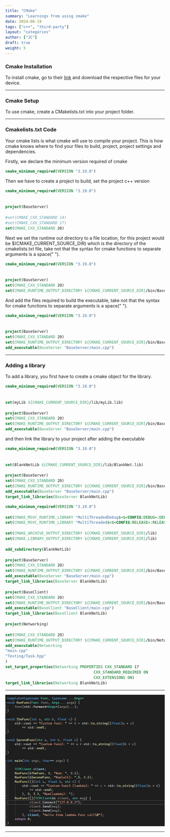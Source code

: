 ```yaml
---
title: "CMake"
summary: "Learnings from using cmake"
date: 2024-06-19
tags: ["c++", "third-party"]
layout: "categories"
author: ["JC"]
draft: true
weight: 5
---
```



### Cmake Installation

To install cmake, go to their [link](https://cmake.org/download/) and download the respective files for your device.

---

### Cmake Setup

To use cmake, create a CMakelists.txt into your project folder.

<!-- >Add image of directory for cmakelist.txt here</!-->

---

### Cmakelists.txt Code

Your cmake lists is what cmake will use to compile your project. This is how cmake knows where to find your files to build, project, project settings and dependencies.


Firstly, we declare the minimum version required of cmake

```cmake {linenos=true}
cmake_minimum_required(VERSION "3.19.0")
```

Then we have to create a project to build, set the project c++ version

```cmake {linenos=true}
cmake_minimum_required(VERSION "3.19.0")


project(BaseServer)

#set(CMAKE_CXX_STANDARD 14)
#set(CMAKE_CXX_STANDARD 17)
set(CMAKE_CXX_STANDARD 20)
```

Next we set the runtime out directory to a file location, for this project would be $(CMAKE_CURRENT_SOURCE_DIR) which is the directory of the cmakelists.txt file, take not that the syntax for cmake functions to separate arguments is a space(" ").

```cmake {linenos=true}
cmake_minimum_required(VERSION "3.19.0")


project(BaseServer)
set(CMAKE_CXX_STANDARD 20)
set(CMAKE_RUNTIME_OUTPUT_DIRECTORY ${CMAKE_CURRENT_SOURCE_DIR}/bin/BaseServer)
```

And add the files required to build the executable, take not that the syntax for cmake functions to separate arguments is a space(" ").
```cmake {linenos=true}
cmake_minimum_required(VERSION "3.19.0")


project(BaseServer)
set(CMAKE_CXX_STANDARD 20)
set(CMAKE_RUNTIME_OUTPUT_DIRECTORY ${CMAKE_CURRENT_SOURCE_DIR}/bin/BaseServer)
add_executable(BaseServer "BaseServer/main.cpp")
```

---

### Adding a library
To add a library, you first have to create a cmake object for the library.

```cmake {lineos=true}
cmake_minimum_required(VERSION "3.19.0")


set(myLib ${CMAKE_CURRENT_SOURCE_DIR}/lib/myLib.lib)

project(BaseServer)
set(CMAKE_CXX_STANDARD 20)
set(CMAKE_RUNTIME_OUTPUT_DIRECTORY ${CMAKE_CURRENT_SOURCE_DIR}/bin/BaseServer)
add_executable(BaseServer "BaseServer/main.cpp")
```

and then link the library to your project after adding the executable
```cmake {lineos=true}
cmake_minimum_required(VERSION "3.19.0")


set(BlankNetLib ${CMAKE_CURRENT_SOURCE_DIR}/lib/BlankNet.lib)

project(BaseServer)
set(CMAKE_CXX_STANDARD 20)
set(CMAKE_RUNTIME_OUTPUT_DIRECTORY ${CMAKE_CURRENT_SOURCE_DIR}/bin/BaseServer)
add_executable(BaseServer "BaseServer/main.cpp")
target_link_libraries(BaseServer BlankNetLib)
```


```cmake {linenos=true}
cmake_minimum_required(VERSION "3.19.0")

set(CMAKE_MSVC_RUNTIME_LIBRARY "MultiThreadedDebug$<$<CONFIG:DEBUG>:DEBUG>")
set(CMAKE_MSVC_RUNTIME_LIBRARY "MultiThreaded$<$<CONFIG:RELEASE>:RELEASE>")

set(CMAKE_ARCHIVE_OUTPUT_DIRECTORY ${CMAKE_CURRENT_SOURCE_DIR}/lib)
set(CMAKE_LIBRARY_OUTPUT_DIRECTORY ${CMAKE_CURRENT_SOURCE_DIR}/lib)

add_subdirectory(BlankNetLib)

project(BaseServer)
set(CMAKE_CXX_STANDARD 20)
set(CMAKE_RUNTIME_OUTPUT_DIRECTORY ${CMAKE_CURRENT_SOURCE_DIR}/bin/BaseServer)
add_executable(BaseServer "BaseServer/main.cpp")
target_link_libraries(BaseServer BlankNetLib)

project(BaseClient)
set(CMAKE_CXX_STANDARD 20)
set(CMAKE_RUNTIME_OUTPUT_DIRECTORY ${CMAKE_CURRENT_SOURCE_DIR}/bin/BaseClient)
add_executable(BaseClient "BaseClient/main.cpp")
target_link_libraries(BaseClient BlankNetLib)

project(Networking)

set(CMAKE_CXX_STANDARD 20)
set(CMAKE_RUNTIME_OUTPUT_DIRECTORY ${CMAKE_CURRENT_SOURCE_DIR}/bin/Networking)
add_executable(Networking 
"main.cpp" 
"Testing/Task.hpp"
)
set_target_properties(Networking PROPERTIES CXX_STANDARD 17
                                       CXX_STANDARD_REQUIRED ON
                                       CXX_EXTENSIONS ON)
target_link_libraries(Networking BlankNetLib)
```

---

![regular](images/imgtest.jpg)

---






